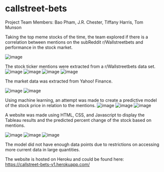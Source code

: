 # callstreet-bets

Project Team Members: Bao Pham, J.R. Chester, Tiffany Harris, Tom Munson

Taking the top meme stocks of the time, the team explored if there is a correlation between mentions on the subReddit r/Wallstreetbets and performance in the stock market.

![image](https://user-images.githubusercontent.com/74734539/127891736-48714d71-454d-472d-a5af-0ba76ae4bcac.png)

The stock ticker mentions were extracted from a r/Wallstreetbets data set.
![image](https://user-images.githubusercontent.com/74734539/127891858-a9e2cdd3-b4b4-4137-9b88-57d33663c81b.png)
![image](https://user-images.githubusercontent.com/74734539/127891872-1a361966-c883-4cbc-82bf-23ca05d8e987.png)
![image](https://user-images.githubusercontent.com/74734539/127891975-827afebd-33ea-4a8b-9170-963cd0e4c03c.png)
![image](https://user-images.githubusercontent.com/74734539/127891981-5d17a239-b351-4a39-8374-845046100595.png)

The market data was extracted from Yahoo! Finance.

![image](https://user-images.githubusercontent.com/74734539/127891992-e8551548-388e-4a81-8ac4-0d2ddf414a98.png)
![image](https://user-images.githubusercontent.com/74734539/127892005-165edb86-5372-4bb2-a477-93e967ff5da4.png)

Using machine learning, an attempt was made to create a predictive model of the stock price in relation to the mentions.
![image](https://user-images.githubusercontent.com/74734539/127892080-843b3ec2-c25a-464d-8db2-7cd3a4828122.png)
![image](https://user-images.githubusercontent.com/74734539/127892093-925f8d60-9f62-4ac2-8775-58c71438c1d8.png)
![image](https://user-images.githubusercontent.com/74734539/127892111-4f1bb63a-21e7-4de9-a95d-d8c720fa3407.png)

A website was made using HTML, CSS, and Javascript to display the Tableau results and the predicted percent change of the stock based on mentions.

![image](https://user-images.githubusercontent.com/74734539/127892427-91b54d74-3586-471d-a7c7-5c61945e6ecc.png)
![image](https://user-images.githubusercontent.com/74734539/127892541-b72706f1-40bb-4367-b6b6-64d715363e44.png)
![image](https://user-images.githubusercontent.com/74734539/127892563-322567e9-de05-4463-a9a5-b7d4e462eea9.png)

The model did not have enough data points due to restrictions on accessing more current data in large quantities.

The website is hosted on Heroku and could be found here:
https://callstreet-bets-v1.herokuapp.com/
